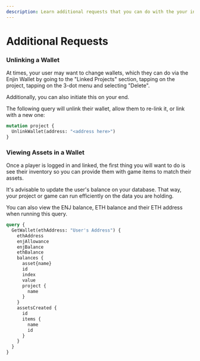 ```yaml
---
description: Learn additional requests that you can do with the your integration
---
```


# Additional Requests

### Unlinking a Wallet

At times, your user may want to change wallets, which they can do via the Enjin Wallet by going to the "Linked Projects" section, tapping on the project, tapping on the 3-dot menu and selecting "Delete". 

Additionally, you can also initiate this on your end.

The following query will unlink their wallet, allow them to re-link it, or link with a new one:

```graphql
mutation project {
  UnlinkWallet(address: "<address here>")  
}
```

### Viewing Assets in a Wallet

Once a player is logged in and linked, the first thing you will want to do is see their inventory so you can provide them with game items to match their assets.

It's advisable to update the user's balance on your database. That way, your project or game can run efficiently on the data you are holding.

You can also view the ENJ balance, ETH balance and their ETH address when running this query. 

```graphql
query {
  GetWallet(ethAddress: "User's Address") {
    ethAddress
    enjAllowance
    enjBalance
    ethBalance
    balances {
      asset{name}
      id
      index
      value
      project {
        name
      }
    }
    assetsCreated {
      id
      items {
        name
        id
      }
    }
  }
}
```

